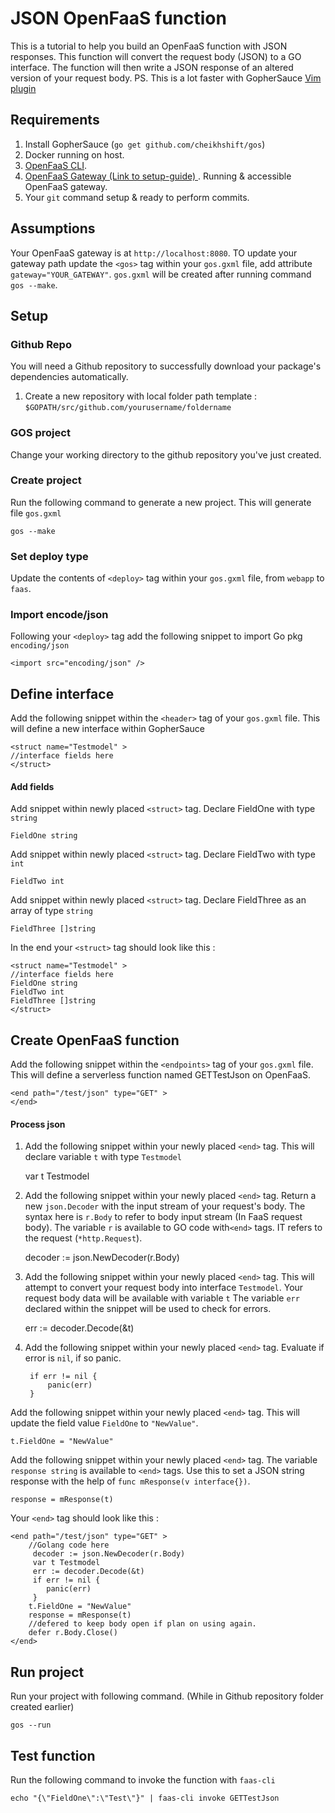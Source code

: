 # JSON OpenFaaS function
This is a tutorial to help you build an OpenFaaS function with JSON responses. This function will convert the request body (JSON) to a GO interface. The function will then write a JSON response of an altered version of your request body.
PS. This is a lot faster with GopherSauce [Vim plugin](https://github.com/cheikhshift/vim-gos)

## Requirements

1. Install GopherSauce (`go get github.com/cheikhshift/gos`)
2. Docker running on host.
3. [OpenFaaS CLI](https://github.com/openfaas/faas).
4. [OpenFaaS Gateway (Link to setup-guide) ](https://github.com/openfaas/faas/blob/master/guide/deployment_swarm.md). Running & accessible OpenFaaS gateway.
5. Your `git` command setup & ready to perform commits.

## Assumptions
Your OpenFaaS gateway is at `http://localhost:8080`. TO update your gateway path update the `<gos>` tag within your `gos.gxml` file, add attribute `gateway="YOUR_GATEWAY"`. `gos.gxml` will be created after running command `gos --make`.

## Setup

### Github Repo
You will need a Github repository to successfully download your package's dependencies automatically.
1. Create a new repository with local folder path template : `$GOPATH/src/github.com/yourusername/foldername`

### GOS project
Change your working directory to the github repository you've just created.

### Create project
Run the following command to generate a new project. This will generate file `gos.gxml`

	gos --make

### Set deploy type 
Update the contents of `<deploy>` tag within your `gos.gxml` file, from `webapp` to `faas`.

### Import encode/json
Following your `<deploy>` tag add the following snippet to import Go pkg `encoding/json`

	<import src="encoding/json" />

## Define interface
Add the following snippet within the `<header>` tag of your `gos.gxml` file. This will define a new interface within GopherSauce

	<struct name="Testmodel" >
	//interface fields here
	</struct>

#### Add fields
Add snippet within newly placed `<struct>` tag. Declare FieldOne with type  `string`
		
	FieldOne string

Add snippet within newly placed `<struct>` tag. Declare FieldTwo with type  `int`

	FieldTwo int

Add snippet within newly placed `<struct>` tag. Declare FieldThree as an array of type  `string`

	FieldThree []string	
	
In the end your `<struct>` tag should look like this :

	<struct name="Testmodel" >
	//interface fields here
	FieldOne string
	FieldTwo int
	FieldThree []string
	</struct> 


## Create OpenFaaS function
Add the following snippet within the `<endpoints>` tag of your `gos.gxml` file. This will define a serverless function named GETTestJson on OpenFaaS.

	<end path="/test/json" type="GET" >
	</end>

#### Process json
1. Add the following snippet within your newly placed `<end>` tag. This will declare variable `t` with type `Testmodel`

	var t Testmodel	

2. Add the following snippet within your newly placed `<end>` tag. Return a new `json.Decoder` with the input stream of your request's body. The syntax here is `r.Body` to refer to body input stream (In FaaS request body). The variable `r` is available to  GO code with`<end>` tags. IT refers to the request (`*http.Request`).

	decoder := json.NewDecoder(r.Body)


3. Add the following snippet within your newly placed `<end>` tag. This will attempt to convert your request body into interface `Testmodel`. Your request body data will be available with variable `t` The variable `err` declared within the snippet will be used to check for errors.

	err := decoder.Decode(&t)	
	
4. Add the following snippet within your newly placed `<end>` tag. Evaluate if error is `nil`, if so panic.

		if err != nil {
			panic(err)
		}

Add the following snippet within your newly placed `<end>` tag. This will update the field value `FieldOne` to `"NewValue"`.

	t.FieldOne = "NewValue"

Add the following snippet within your newly placed `<end>` tag. The variable `response string` is available to `<end>` tags. Use this to set a JSON string response with the help of `func mResponse(v interface{})`.

	response = mResponse(t)

Your `<end>` tag should look like this :

	<end path="/test/json" type="GET" >
		//Golang code here
		 decoder := json.NewDecoder(r.Body)
		 var t Testmodel
		 err := decoder.Decode(&t)
		 if err != nil {
		    panic(err)
		 } 
		t.FieldOne = "NewValue"
		response = mResponse(t)
		//defered to keep body open if plan on using again.
		defer r.Body.Close()
	</end>


## Run project
Run your project with following command. (While in Github repository folder created earlier)

	gos --run


## Test function
Run the following command to invoke the function with `faas-cli`

	echo "{\"FieldOne\":\"Test\"}" | faas-cli invoke GETTestJson 
